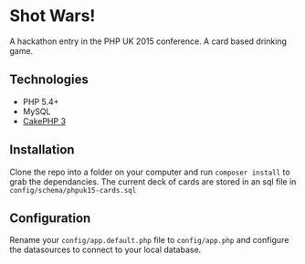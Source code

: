 # Shot Wars!
A hackathon entry in the PHP UK 2015 conference. A card based drinking game.

## Technologies
* PHP 5.4+
* MySQL
* [CakePHP 3](http://book.cakephp.org/3.0/en/installation.html)

## Installation
Clone the repo into a folder on your computer and run `composer install` to grab the dependancies.
The current deck of cards are stored in an sql file in `config/schema/phpuk15-cards.sql`

## Configuration
Rename your `config/app.default.php` file to `config/app.php` and configure the datasources to connect
to your local database.

